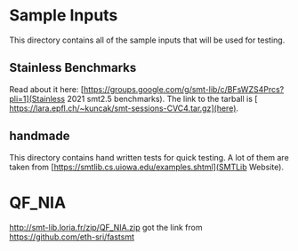 # Sample Inputs

This directory contains all of the sample inputs that will be used for testing.

## Stainless Benchmarks

Read about it here: [https://groups.google.com/g/smt-lib/c/BFsWZS4Prcs?pli=1](Stainless 2021 smt2.5 benchmarks). The link to the tarball is [ https://lara.epfl.ch/~kuncak/smt-sessions-CVC4.tar.gz](here).

## handmade

This directory contains hand written tests for quick testing. A lot of them are taken from [https://smtlib.cs.uiowa.edu/examples.shtml](SMTLib Website).

# QF_NIA
http://smt-lib.loria.fr/zip/QF_NIA.zip
got the link from https://github.com/eth-sri/fastsmt
